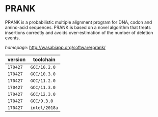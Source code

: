 # PRANK

PRANK is a probabilistic multiple alignment program for DNA,   codon and amino-acid sequences. PRANK is based on a novel algorithm that treats   insertions correctly and avoids over-estimation of the number of deletion events.

*homepage*: <http://wasabiapp.org/software/prank/>

version | toolchain
--------|----------
``170427`` | ``GCC/10.2.0``
``170427`` | ``GCC/10.3.0``
``170427`` | ``GCC/11.2.0``
``170427`` | ``GCC/11.3.0``
``170427`` | ``GCC/12.3.0``
``170427`` | ``GCC/9.3.0``
``170427`` | ``intel/2018a``

